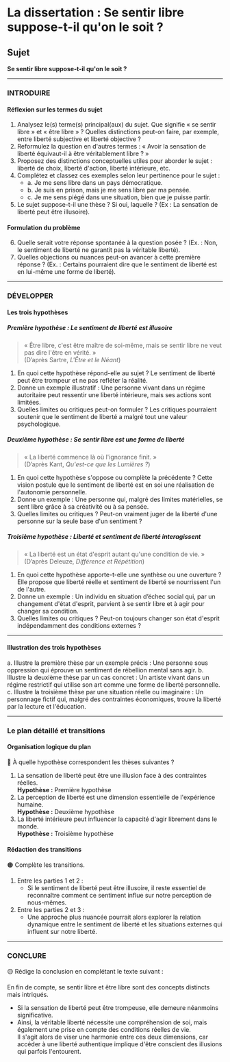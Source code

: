 # La dissertation : Se sentir libre suppose-t-il qu'on le soit ?

## Sujet
**Se sentir libre suppose-t-il qu'on le soit ?**

---

### INTRODUIRE

#### Réflexion sur les termes du sujet

1. Analysez le(s) terme(s) principal(aux) du sujet. Que signifie « se sentir libre » et « être libre » ? Quelles distinctions peut-on faire, par exemple, entre liberté subjective et liberté objective ?
2. Reformulez la question en d'autres termes : « Avoir la sensation de liberté équivaut-il à être véritablement libre ? »
3. Proposez des distinctions conceptuelles utiles pour aborder le sujet : liberté de choix, liberté d'action, liberté intérieure, etc.
4. Complétez et classez ces exemples selon leur pertinence pour le sujet :
   - a. Je me sens libre dans un pays démocratique.
   - b. Je suis en prison, mais je me sens libre par ma pensée.
   - c. Je me sens piégé dans une situation, bien que je puisse partir.
5. Le sujet suppose-t-il une thèse ? Si oui, laquelle ? (Ex : La sensation de liberté peut être illusoire).

#### Formulation du problème

6. Quelle serait votre réponse spontanée à la question posée ? (Ex. : Non, le sentiment de liberté ne garantit pas la véritable liberté).
7. Quelles objections ou nuances peut-on avancer à cette première réponse ? (Ex. : Certains pourraient dire que le sentiment de liberté est en lui-même une forme de liberté).

---

### DÉVELOPPER

#### Les trois hypothèses

##### Première hypothèse : Le sentiment de liberté est illusoire

> « Être libre, c'est être maître de soi-même, mais se sentir libre ne veut pas dire l'être en vérité. »  
> (D’après Sartre, *L'Être et le Néant*)

1. En quoi cette hypothèse répond-elle au sujet ? Le sentiment de liberté peut être trompeur et ne pas refléter la réalité.
2. Donne un exemple illustratif : Une personne vivant dans un régime autoritaire peut ressentir une liberté intérieure, mais ses actions sont limitées.
3. Quelles limites ou critiques peut-on formuler ? Les critiques pourraient soutenir que le sentiment de liberté a malgré tout une valeur psychologique.

##### Deuxième hypothèse : Se sentir libre est une forme de liberté

> « La liberté commence là où l'ignorance finit. »  
> (D’après Kant, *Qu'est-ce que les Lumières ?*)

1. En quoi cette hypothèse s'oppose ou complète la précédente ? Cette vision postule que le sentiment de liberté est en soi une réalisation de l'autonomie personnelle.
2. Donne un exemple : Une personne qui, malgré des limites matérielles, se sent libre grâce à sa créativité ou à sa pensée.
3. Quelles limites ou critiques ? Peut-on vraiment juger de la liberté d'une personne sur la seule base d'un sentiment ?

##### Troisième hypothèse : Liberté et sentiment de liberté interagissent

> « La liberté est un état d'esprit autant qu'une condition de vie. »  
> (D’après Deleuze, *Différence et Répétition*)

1. En quoi cette hypothèse apporte-t-elle une synthèse ou une ouverture ? Elle propose que liberté réelle et sentiment de liberté se nourrissent l'un de l'autre.
2. Donne un exemple : Un individu en situation d’échec social qui, par un changement d'état d'esprit, parvient à se sentir libre et à agir pour changer sa condition.
3. Quelles limites ou critiques ? Peut-on toujours changer son état d'esprit indépendamment des conditions externes ?

---

#### Illustration des trois hypothèses

a. Illustre la première thèse par un exemple précis : Une personne sous oppression qui éprouve un sentiment de rébellion mental sans agir.
b. Illustre la deuxième thèse par un cas concret : Un artiste vivant dans un régime restrictif qui utilise son art comme une forme de liberté personnelle.
c. Illustre la troisième thèse par une situation réelle ou imaginaire : Un personnage fictif qui, malgré des contraintes économiques, trouve la liberté par la lecture et l'éducation.

---

### Le plan détaillé et transitions

#### Organisation logique du plan

🔴 À quelle hypothèse correspondent les thèses suivantes ?

1. La sensation de liberté peut être une illusion face à des contraintes réelles.  
   **Hypothèse :** Première hypothèse
2. La perception de liberté est une dimension essentielle de l'expérience humaine.  
   **Hypothèse :** Deuxième hypothèse
3. La liberté intérieure peut influencer la capacité d'agir librement dans le monde.  
   **Hypothèse :** Troisième hypothèse

#### Rédaction des transitions

🟠 Complète les transitions.

1. Entre les parties 1 et 2 :  
   - Si le sentiment de liberté peut être illusoire, il reste essentiel de reconnaître comment ce sentiment influe sur notre perception de nous-mêmes.
2. Entre les parties 2 et 3 :  
   - Une approche plus nuancée pourrait alors explorer la relation dynamique entre le sentiment de liberté et les situations externes qui influent sur notre liberté.

---

### CONCLURE

🟡 Rédige la conclusion en complétant le texte suivant :

En fin de compte, se sentir libre et être libre sont des concepts distincts mais intriqués.  
- Si la sensation de liberté peut être trompeuse, elle demeure néanmoins significative.  
- Ainsi, la véritable liberté nécessite une compréhension de soi, mais également une prise en compte des conditions réelles de vie.  
Il s'agit alors de viser une harmonie entre ces deux dimensions, car accéder à une liberté authentique implique d'être conscient des illusions qui parfois l'entourent.